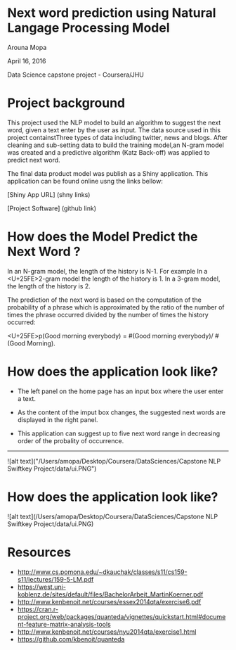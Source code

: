 Next word prediction using Natural Langage Processing Model
========================================================
Arouna Mopa

April 16, 2016

Data Science capstone project - Coursera/JHU 

Project background
========================================================

This project used the NLP model to build an algorithm to suggest the next word, given a text enter by the user as input.
The data source used in this project containstThree types of data including twitter, news and blogs. After cleaning and sub-setting 
data to build the training model,an N-gram model was created  and a predictive algorithm (Katz Back-off) was applied to predict next word. 

The final data product model was publish as a Shiny application. This application can be found online usng the links bellow:

[Shiny App URL] (shny links)

[Project Software] (github link)

How does the Model Predict the Next Word ?
========================================================
In an N-gram model, the length of the history is N-1. For example In a <U+25FE>2-gram model the length of the history is 1. In a 3-gram model, the length of the
history is 2.

The prediction of the next word is based on the computation of the probability of a phrase which is approximated by the ratio of the number
of times the phrase occurred divided by the number of times the history occurred:  

<U+25FE>p(Good morning everybody) = #(Good morning everybody)/ #(Good Morning). 

 How does the application look like?
========================================================

* The left panel on the home page has an input box where the user enter a text.  

* As the content of the imput box changes, the suggested next words are displayed in the right panel. 

* This application can suggest up to five  next word range in decreasing order of the probality of occurrence.
 
***

![alt text]("/Users/amopa/Desktop/Coursera/DataSciences/Capstone NLP Swiftkey Project/data/ui.PNG")
 
 How does the application look like?
========================================================
  
  ![alt text](/Users/amopa/Desktop/Coursera/DataSciences/Capstone NLP Swiftkey Project/data/ui.PNG)

Resources
========================================================
* http://www.cs.pomona.edu/~dkauchak/classes/s11/cs159-s11/lectures/159-5-LM.pdf
* https://west.uni-koblenz.de/sites/default/files/BachelorArbeit_MartinKoerner.pdf
* http://www.kenbenoit.net/courses/essex2014qta/exercise6.pdf
* https://cran.r-project.org/web/packages/quanteda/vignettes/quickstart.html#document-feature-matrix-analysis-tools
* http://www.kenbenoit.net/courses/nyu2014qta/exercise1.html
* https://github.com/kbenoit/quanteda



 
